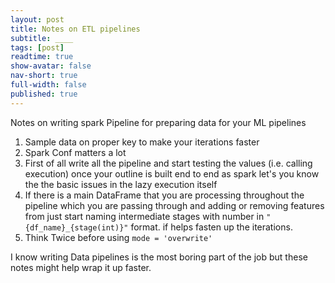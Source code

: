 ```yaml
---
layout: post
title: Notes on ETL pipelines
subtitle: ____
tags: [post]
readtime: true
show-avatar: false
nav-short: true
full-width: false
published: true
---
```



Notes on writing spark Pipeline for preparing data for your ML pipelines

1. Sample data on proper key to make your iterations faster
2. Spark Conf matters a lot
3. First of all write all the pipeline and start testing the values (i.e. calling execution) once your outline is built end to end as spark let's you know the the basic issues in the lazy execution itself
4. If there is a main DataFrame that you are processing throughout the pipeline which you are passing through and adding or removing features from
just start naming intermediate stages with number in `"{df_name}_{stage(int)}"` format. if helps fasten up the iterations.
5. Think Twice before using `mode = 'overwrite'`

I know writing Data pipelines is the most boring part of the job but these notes might help wrap it up faster.
